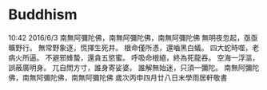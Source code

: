 # Buddhism
10:42 2016/6/3
南無阿彌陀佛，南無阿彌陀佛，南無阿彌陀佛
無明夜忽起，亟亟曠野行。
無常野象逐，慌擇生死井。
根命僅所憑，還嚙黑白蟻。
四大蛇時噬，老病火所逼。
不避邪蜂蟄，還貪五慾蜜。
呼吸命根絕，終為死龍吞。
空海一浮漚，誤蔽廣明身。
兀自問方寸，誰身寄娑婆。
誰解無始迷，只須一彌陀。
南無阿彌陀佛，南無阿彌陀佛，南無阿彌陀佛
    歲次丙申四月廿八日末學雨居軒敬書
